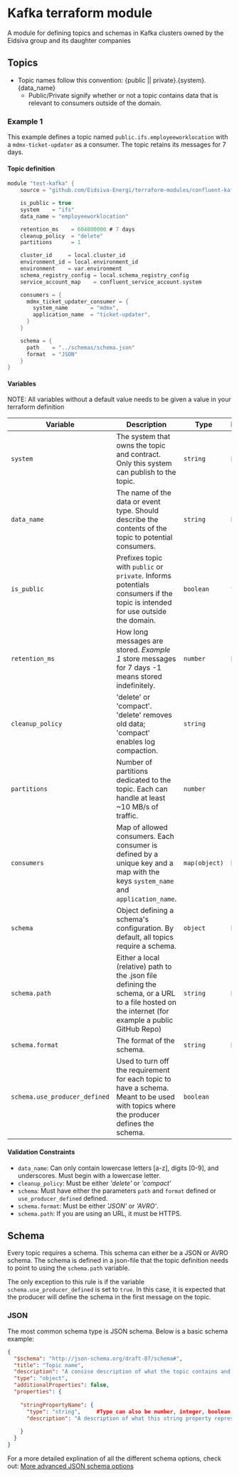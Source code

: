 # Kafka terraform module
A module for defining topics and schemas in Kafka clusters owned by the Eidsiva group and its daughter companies


## Topics
* Topic names follow this convention: {public || private}.{system}.{data_name}
  * Public/Private signify whether or not a topic contains data that is relevant to consumers outside of the domain.


### Example 1
This example defines a topic named `public.ifs.employeeworklocation` with a `mdmx-ticket-updater` as a consumer. The topic retains its messages for 7 days.

#### Topic definition
```c
module "test-kafka" {
    source = "github.com/Eidsiva-Energi/terraform-modules/confluent-kafka/topic"

    is_public = true
    system    = "ifs"
    data_name = "employeeworklocation"

    retention_ms    = 604800000 # 7 days
    cleanup_policy  = "delete"
    partitions      = 1

    cluster_id     = local.cluster_id
    environment_id = local.environment_id
    environment    = var.environment
    schema_registry_config = local.schema_registry_config
    service_account_map    = confluent_service_account.system

    consumers = {
      mdmx_ticket_updater_consumer = {
        system_name       = "mdmx",
        application_name  = "ticket-updater",
      }
    }

    schema = {
      path    = "../schemas/schema.json"
      format  = "JSON"
    }
}
```

#### Variables
NOTE: All variables without a default value needs to be given a value in your terraform definition

| **Variable**              | **Description**                                                                                                 | **Type**      | **Default**               |
|---------------------------|-----------------------------------------------------------------------------------------------------------------|---------------|---------------------------|
| `system`                  | The system that owns the topic and contract. Only this system can publish to the topic.                         | `string`      | N/A                       |
| `data_name`               | The name of the data or event type. Should describe the contents of the topic to potential consumers.           | `string`      | N/A                       |
| `is_public`               | Prefixes topic with `public` or `private`. Informs potentials consumers if the  topic is intended for use outside the domain.   | `boolean` | `true`        |
| `retention_ms`            | How long messages are stored. *Example 1* store messages for 7 days -1 means stored indefinitely.               | `number`      | N/A                       |
| `cleanup_policy`          | 'delete' or 'compact'. 'delete' removes old data; 'compact' enables log compaction.                             | `string`      | 'delete'                  |
| `partitions`              | Number of partitions dedicated to the topic. Each can handle at least ~10 MB/s of traffic.                      | `number`      | 1                         |
| `consumers`               | Map of allowed consumers. Each consumer is defined by a unique key and a map with the keys `system_name` and `application_name`.| `map(object)` | N/A       |
| `schema`                  | Object defining a schema's configuration. By default, all topics require a schema.                              | `object`      | N/A                       |
| `schema.path`             | Either a local (relative) path to the .json file defining the schema, or a URL to a file hosted on the internet (for example a public GitHub Repo)                                                                                                                                         | `string`      | N/A                       |
| `schema.format`           | The format of the schema.                                                                                       | `string`      | N/A                       |
| `schema.use_producer_defined` | Used to turn off the requirement for each topic to have a schema. Meant to be used with topics where the producer defines the schema. |`boolean`| `false` |


#### Validation Constraints
- `data_name`: Can only contain lowercase letters [a-z], digits [0-9], and underscores. Must begin with a lowercase letter. 
- `cleanup_policy`: Must be either *'delete'* or *'compact'*
- `schema`: Must have either the parameters `path` and `format` defined or `use_producer_defined` defined.
- `schema.format`: Must be either *'JSON'* or *'AVRO'*.
- `schema.path`: If you are using an URL, it must be HTTPS.

## Schema
Every topic requires a schema. This schema can either be a JSON or AVRO schema. The schema is defined in a json-file that the topic definition needs to point to using the `schema.path` variable. 

The only exception to this rule is if the variable `schema.use_producer_defined` is set to `true`. In this case, it is expected that the producer will define the schema in the first message on the topic.

### JSON
The most common schema type is JSON schema. Below is a basic schema example:

```JSON
{
  "$schema": "http://json-schema.org/draft-07/schema#",
  "title": "Topic name",
  "description": "A consise description of what the topic contains and is intendet to be used for",
  "type": "object",
  "additionalProperties": false,
  "properties": {
  
    "stringPropertyName": {
      "type": "string",     #Type can also be number, integer, boolean, array, object or list of types like [null, string]
      "description": "A description of what this string property represents"
      
    }
  }
}
```
For a more detailed explination of all the different schema options, check out: [More advanced JSON schema options](detailedJsonExample.md)

